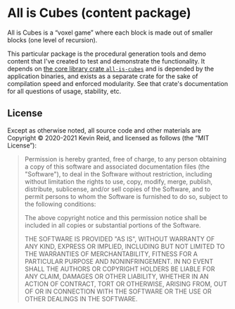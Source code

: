 All is Cubes (content package)
==============================

All is Cubes is a “voxel game” where each block is made out of smaller blocks (one level of recursion).

This particular package is the procedural generation tools and demo content that I've created to test and demonstrate the functionality. It depends on [the core library crate `all-is-cubes`][all-is-cubes] and is depended by the application binaries, and exists as a separate crate for the sake of compilation speed and enforced modularity. See that crate's documentation for all questions of usage, stability, etc.

[all-is-cubes]: https://crates.io/crates/all-is-cubes
[all-is-cubes-server]: https://crates.io/crates/all-is-cubes-server

License
-------

Except as otherwise noted, all source code and other materials are Copyright © 2020-2021 Kevin Reid, and licensed as follows (the “MIT License”):

> Permission is hereby granted, free of charge, to any person obtaining a copy of this software and associated documentation files (the "Software"), to deal in the Software without restriction, including without limitation the rights to use, copy, modify, merge, publish, distribute, sublicense, and/or sell copies of the Software, and to permit persons to whom the Software is furnished to do so, subject to the following conditions:
> 
> The above copyright notice and this permission notice shall be included in all copies or substantial portions of the Software.
> 
> THE SOFTWARE IS PROVIDED "AS IS", WITHOUT WARRANTY OF ANY KIND, EXPRESS OR IMPLIED, INCLUDING BUT NOT LIMITED TO THE WARRANTIES OF MERCHANTABILITY, FITNESS FOR A PARTICULAR PURPOSE AND NONINFRINGEMENT. IN NO EVENT SHALL THE AUTHORS OR COPYRIGHT HOLDERS BE LIABLE FOR ANY CLAIM, DAMAGES OR OTHER LIABILITY, WHETHER IN AN ACTION OF CONTRACT, TORT OR OTHERWISE, ARISING FROM, OUT OF OR IN CONNECTION WITH THE SOFTWARE OR THE USE OR OTHER DEALINGS IN THE SOFTWARE.
